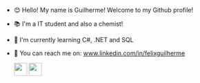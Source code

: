
- 😊 Hello! My name is Guilherme! Welcome to my Github profile! 

- 📚 I'm a IT student and also a chemist!

- 🌱 I'm currently learning C#, .NET and SQL 

- 💬 You can reach me on: www.linkedin.com/in/felixguilherme 

     <img height="30px" width="30px" src="https://cdn.jsdelivr.net/gh/devicons/devicon/icons/csharp/csharp-plain.svg" />       <img height="30px" width="30px" src="https://cdn.jsdelivr.net/gh/devicons/devicon/icons/dotnetcore/dotnetcore-original.svg" />
          
          
